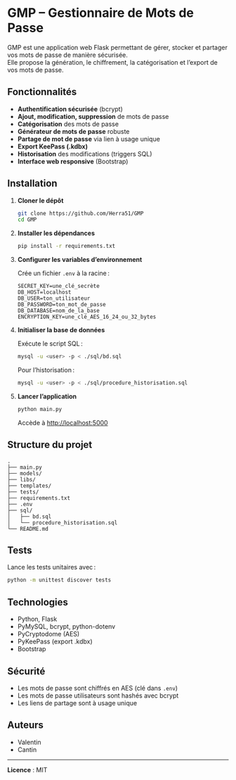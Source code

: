 # GMP – Gestionnaire de Mots de Passe

GMP est une application web Flask permettant de gérer, stocker et partager vos mots de passe de manière sécurisée.  
Elle propose la génération, le chiffrement, la catégorisation et l’export de vos mots de passe.

## Fonctionnalités

- **Authentification sécurisée** (bcrypt)
- **Ajout, modification, suppression** de mots de passe
- **Catégorisation** des mots de passe
- **Générateur de mots de passe** robuste
- **Partage de mot de passe** via lien à usage unique
- **Export KeePass (.kdbx)**
- **Historisation** des modifications (triggers SQL)
- **Interface web responsive** (Bootstrap)

## Installation

1. **Cloner le dépôt**
   ```sh
   git clone https://github.com/Herra51/GMP
   cd GMP
   ```

2. **Installer les dépendances**
   ```sh
   pip install -r requirements.txt
   ```

3. **Configurer les variables d’environnement**

   Crée un fichier `.env` à la racine :
   ```
   SECRET_KEY=une_clé_secrète
   DB_HOST=localhost
   DB_USER=ton_utilisateur
   DB_PASSWORD=ton_mot_de_passe
   DB_DATABASE=nom_de_la_base
   ENCRYPTION_KEY=une_clé_AES_16_24_ou_32_bytes
   ```

4. **Initialiser la base de données**

   Exécute le script SQL :
   ```sh
   mysql -u <user> -p < ./sql/bd.sql
   ```

   Pour l’historisation :
   ```sh
   mysql -u <user> -p < ./sql/procedure_historisation.sql
   ```

5. **Lancer l’application**
   ```sh
   python main.py
   ```

   Accède à [http://localhost:5000](http://localhost:5000)

## Structure du projet

```
.
├── main.py
├── models/
├── libs/
├── templates/
├── tests/
├── requirements.txt
├── .env
├── sql/
│   ├── bd.sql
│   └── procedure_historisation.sql
└── README.md
```

## Tests

Lance les tests unitaires avec :
```sh
python -m unittest discover tests
```

## Technologies

- Python, Flask
- PyMySQL, bcrypt, python-dotenv
- PyCryptodome (AES)
- PyKeePass (export .kdbx)
- Bootstrap

## Sécurité

- Les mots de passe sont chiffrés en AES (clé dans `.env`)
- Les mots de passe utilisateurs sont hashés avec bcrypt
- Les liens de partage sont à usage unique

## Auteurs

- Valentin
- Cantin

---

**Licence** : MIT